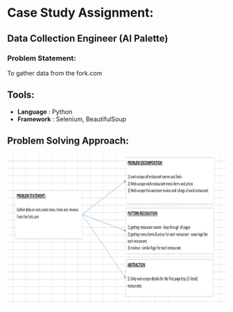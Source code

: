 # Case Study Assignment:
## Data Collection Engineer (AI Palette)

### Problem Statement: 
To gather data from the fork.com 

## Tools:
* **Language** : Python
* **Framework** : Selenium, BeautifulSoup

## Problem Solving Approach:

<img src="https://github.com/evil-in/ai_palette_case_study/blob/main/problem_solving_approach.PNG" height="350" width="750" alt = "Problem Solving Approach">